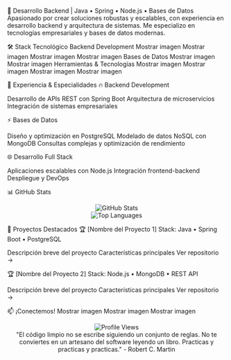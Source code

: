 🚀 Desarrollo Backend | Java • Spring • Node.js • Bases de Datos
Apasionado por crear soluciones robustas y escalables, con experiencia en desarrollo backend y arquitectura de sistemas. Me especializo en tecnologías empresariales y bases de datos modernas.

🛠️ Stack Tecnológico
Backend Development
Mostrar imagen
Mostrar imagen
Mostrar imagen
Mostrar imagen
Bases de Datos
Mostrar imagen
Mostrar imagen
Herramientas & Tecnologías
Mostrar imagen
Mostrar imagen
Mostrar imagen
Mostrar imagen

💼 Experiencia & Especialidades
🔥 Backend Development

Desarrollo de APIs REST con Spring Boot
Arquitectura de microservicios
Integración de sistemas empresariales

⚡ Bases de Datos

Diseño y optimización en PostgreSQL
Modelado de datos NoSQL con MongoDB
Consultas complejas y optimización de rendimiento

🌐 Desarrollo Full Stack

Aplicaciones escalables con Node.js
Integración frontend-backend
Despliegue y DevOps


📊 GitHub Stats
<div align="center">
  <img src="https://github-readme-stats.vercel.app/api?username=TU_USUARIO&show_icons=true&theme=radical&hide_border=true" alt="GitHub Stats" />
</div>
<div align="center">
  <img src="https://github-readme-stats.vercel.app/api/top-langs/?username=TU_USUARIO&layout=compact&theme=radical&hide_border=true" alt="Top Languages" />
</div>

🎯 Proyectos Destacados
🏆 [Nombre del Proyecto 1]
Stack: Java • Spring Boot • PostgreSQL

Descripción breve del proyecto
Características principales
Ver repositorio →

🏆 [Nombre del Proyecto 2]
Stack: Node.js • MongoDB • REST API

Descripción breve del proyecto
Características principales
Ver repositorio →

📫 ¡Conectemos!
Mostrar imagen
Mostrar imagen
Mostrar imagen

<div align="center">
  <img src="https://komarev.com/ghpvc/?username=TU_USUARIO&style=flat-square&color=blue" alt="Profile Views"/>
</div>
<div align="center">
"El código limpio no se escribe siguiendo un conjunto de reglas. No te conviertes en un artesano del software leyendo un libro. Practicas y practicas y practicas." - Robert C. Martin
</div>
